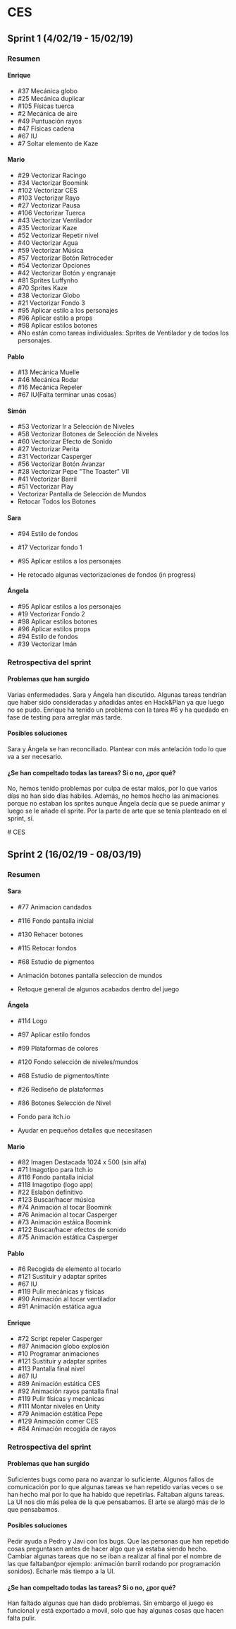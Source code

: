 ﻿# CES
## Sprint 1 (4/02/19 - 15/02/19)
### Resumen

#### Enrique
* #37 Mecánica globo
* #25 Mecánica duplicar
* #105 Físicas tuerca
* #2 Mecánica de aire
* #49 Puntuación rayos
* #47 Físicas cadena
* #67 IU
* #7 Soltar elemento de Kaze

#### Mario
* #29 Vectorizar Racingo
* #34 Vectorizar Boomink
* #102 Vectorizar CES
* #103 Vectorizar Rayo
* #27 Vectorizar Pausa
* #106 Vectorizar Tuerca
* #43 Vectorizar Ventilador
* #35 Vectorizar Kaze
* #52 Vectorizar Repetir nivel
* #40 Vectorizar Agua
* #59 Vectorizar Música
* #57 Vectorizar Botón Retroceder
* #54 Vectorizar Opciones
* #42 Vectorizar Botón y engranaje
* #81 Sprites Luffynho
* #70 Sprites Kaze
* #38 Vectorizar Globo
* #21 Vectorizar Fondo 3
* #95 Aplicar estilo a los personajes
* #96 Aplicar estilo a props
* #98 Aplicar estilos botones
* #No están como tareas individuales: Sprites de Ventilador y de todos los personajes.

#### Pablo
* #13 Mecánica Muelle
* #46 Mecánica Rodar
* #16 Mecánica Repeler
* #67 IU(Falta terminar unas cosas)

#### Simón
* #53 Vectorizar Ir a Selección de Niveles
* #58 Vectorizar Botones de Selección de Niveles
* #60 Vectorizar Efecto de Sonido
* #27 Vectorizar Perita
* #31 Vectorizar Casperger
* #56 Vectorizar Botón Avanzar
* #28 Vectorizar Pepe "The Toaster" VII
* #41 Vectorizar Barril
* #51 Vectorizar Play
* Vectorizar Pantalla de Selección de Mundos
* Retocar Todos los Botones

#### Sara
* #94 Estilo de fondos
* #17 Vectorizar fondo 1
* #95 Aplicar estilos a los personajes

* He retocado algunas vectorizaciones de fondos (in progress)

#### Ángela
* #95 Aplicar estilos a los personajes
* #19 Vectorizar Fondo 2
* #98 Aplicar estilos botones
* #96 Aplicar estilos props
* #94 Estilo de fondos
* #39 Vectorizar Imán

### Retrospectiva del sprint


#### Problemas que han surgido
Varias enfermedades.
Sara y Ángela han discutido.
Algunas tareas tendrían que haber sido consideradas y añadidas antes en Hack&Plan ya que luego no se pudo.
Enrique ha tenido un problema con la tarea #6 y ha quedado en fase de testing para arreglar más tarde.

#### Posibles soluciones
Sara y Ángela se han reconciliado.
Plantear con más antelación todo lo que va a ser necesario.

#### ¿Se han compeltado todas las tareas? Si o no, ¿por qué?
No, hemos tenido problemas por culpa de estar malos, por lo que varios días no han sido días habiles.
Además, no hemos hecho las animaciones porque no estaban los sprites aunque Ángela decía que se puede animar y luego se le añade el sprite. Por la parte de arte que se tenía planteado en el sprint, sí. 


﻿# CES
## Sprint 2 (16/02/19 - 08/03/19)
### Resumen

#### Sara

* #77 Animacion candados
* #116 Fondo pantalla inicial
* #130 Rehacer botones
* #115 Retocar fondos
* #68 Estudio de pigmentos

* Animación botones pantalla seleccion de mundos
* Retoque general de algunos acabados dentro del juego

#### Ángela

* #114 Logo
* #97 Aplicar estilo fondos
* #99 Plataformas de colores
* #120 Fondo selección de niveles/mundos
* #68 Estudio de pigmentos/tinte
* #26 Rediseño de plataformas
* #86 Botones Selección de Nivel

* Fondo para itch.io
* Ayudar en pequeños detalles que necesitasen

#### Mario
* #82 Imagen Destacada 1024 x 500 (sin alfa)
* #71 Imagotipo para Itch.io
* #116 Fondo pantalla inicial
* #118 Imagotipo (logo app)
* #22 Eslabón definitivo
* #123 Buscar/hacer música
* #74 Animación al tocar Boomink
* #76 Animación al tocar Casperger
* #73 Animación estáica Boomink
* #122 Buscar/hacer efectos de sonido
* #75 Animación estática Casperger

#### Pablo
* #6 Recogida de elemento al tocarlo
* #121 Sustituir y adaptar sprites
* #67 IU
* #119 Pulir mecánicas y físicas
* #90 Animación al tocar ventilador
* #91 Animación estática agua

#### Enrique
* #72 Script repeler Casperger
* #87 Animación globo explosión
* #10 Programar animaciones
* #121 Sustituir y adaptar sprites
* #113 Pantalla final nivel
* #67 IU
* #89 Animación estática CES
* #92 Animación rayos pantalla final
* #119 Pulir físicas y mecánicas
* #111 Montar niveles en Unity
* #79 Animación estática Pepe
* #129 Animación comer CES
* #84 Animación recogida de rayos


### Retrospectiva del sprint


#### Problemas que han surgido
Suficientes bugs como para no avanzar lo suficiente.
Algunos fallos de comunicación por lo que algunas tareas se han repetido varias veces o se han hecho mal por lo que ha habido que repetirlas.
Faltaban alguns tareas.
La UI nos dio más pelea de la que pensabamos.
El arte se alargó más de lo que pensabamos.

#### Posibles soluciones
Pedir ayuda a Pedro y Javi con los bugs.
Que las personas que han repetido cosas preguntasen antes de hacer algo que ya estaba siendo hecho.
Cambiar algunas tareas que no se iban a realizar al final por el nombre de las que faltaban(por ejemplo: animación barril rodando por programación sonidos).
Echarle más tiempo a la UI.


#### ¿Se han compeltado todas las tareas? Si o no, ¿por qué?
Han faltado algunas que han dado problemas. Sin embargo el juego es funcional y está exportado a movil, solo que hay algunas cosas que hacen falta pulir.
